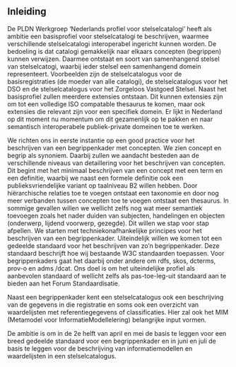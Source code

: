 ## Inleiding

De PLDN Werkgroep ‘Nederlands profiel voor stelselcatalogi’ heeft als ambitie een basisprofiel voor stelselcatalogi te beschrijven, waarmee verschillende stelselcatalogi interoperabel ingericht kunnen worden. De bedoeling is dat catalogi gemakkelijk naar elkaars concepten (begrippen) kunnen verwijzen. Daarmee ontstaat en soort van samenhangend stelsel van stelselcatogi, waarbij ieder stelsel een samenhangend domein representeert. Voorbeelden zijn de stelselcatalogus voor de basisregistraties (de moeder van alle catalogi), de stelselcatalogus voor het DSO en de stelselcatalogus voor het Zorgeloos Vastgoed Stelsel. Naast het basisprofiel zullen meerdere extensies ontstaan. Dit kunnen extensies zijn om tot een volledige ISO compatable thesaurus te komen, maar ook extensies die relevant zijn voor een specifiek domein. Er lijkt in Nederland op dit moment nu momentum om dit gezamenlijk op te pakken en naar semantisch interoperabele publiek-private domeinen toe te werken.

We richten ons in eerste instantie op een good practice voor het beschrijven van een begrippenkader met concepten. We zien concept en begrip als synoniem. Daarbij zullen we aandacht besteden aan de verschillende niveaus van detaillering voor het beschrijven van concepten. Dit begint met het minimaal beschrijven van een concept met een term en een definitie, waarbij we naast een formele definitie ook een publieksvriendelijke variant op taalniveau B2 willen hebben. Door hiërarchische relaties toe te voegen ontstaat een taxonomie en door nog meer verbanden tussen concepten toe te voegen ontstaat een thesaurus. In sommige gevallen willen we wellicht zelfs nog wat meer semantiek toevoegen zoals het nader duiden van subjecten, handelingen en objecten (onderwerp, lijdend voorwerp, gezegde). Dit willen we stap voor stap afpellen. We starten met techniekonafhankelijke principes voor het beschrijven van een begrippenkader. Uiteindelijk willen we komen tot een gedeelde standaard voor het beschrijven van zo’n begrippenkader. Deze standaard beschrijft hoe wij bestaande W3C standaarden toepassen. Voor begrippenkaders gaat het daarbij onder andere om rdfs, skos, dcterms, prov-o en adms /dcat. Ons doel is om het uiteindelijke profiel als aanbevolen standaard of wellicht zelfs als pas-toe-leg-uit standaard aan te bieden aan het Forum Standaardisatie.

Naast een begrippenkader kent een stelselcatalogus ook een beschrijving van de gegevens in die registratie en soms ook een overzicht van waardelijsten met referentiegegevens of classificaties. Hier zal ook het MIM (Metamodel voor InformatieModellelering) belangrijke input vormen.

De ambitie is om in de 2e helft van april en mei de basis te leggen voor een breed gedeelde standaard voor een begrippenkader en in juni en juli de basis te leggen voor de beschrijving van informatiemodellen en waardelijsten in een stelselcatalogus.
